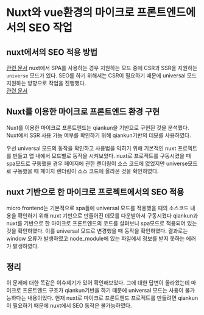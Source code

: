 # Nuxt와 vue환경의 마이크로 프론트엔드에서의 SEO 작업

## nuxt에서의 SEO 적용 방법
[관련 문서](https://nuxtjs.org/docs/2.x/configuration-glossary/configuration-mode)
nuxt에서 SPA를 사용하는 경우 지원하는 모드 중에 CSR과 SSR을 지원하는 `universe` 모드가 있다. SEO를 하기 위해서는 CSR이 필요하기 때문에 universal 모드 지원하는 방향으로 작업을 진행했다.<br>
[관련 문서](https://nuxtjs.org/docs/2.x/configuration-glossary/configuration-mode)

## Nuxt를 이용한 마이크로 프론트엔드 환경 구현
Nuxt를 이용한 마이크로 프론트엔드는 qiankun을 기반으로 구현된 것을 분석했다. Nuxt에서 SSR 사용 가능 여부를 확인하기 위해 qiankun기반의 데모를 사용하였다.


우선 universal 모드의 동작을 확인하고 사용법을 익히기 위해 기본적인 nuxt 프로젝트를 만들고 앱 내에서 모드별로 동작을 시켜보았다.
nuxt로 프로젝트를 구동시켰을 때 spa모드로 구동했을 경우 페이지에 관한 렌더링이 소스 코드에 없었지만 universe모드로 구동했을 때 페이지 렌더링이 소스 코드에 올라온 것을 확인하였다.
## nuxt 기반으로 한 마이크로 프로젝트에서의 SEO 적용
micro frontend는 기본적으로 spa들에 universal 모드를 적용했을 때의 소스코드 내용을 확인하기 위해 nuxt 기반으로 만들어진 데모를 다운받아서 구동시켰다
qiankun과 nuxt를 기반으로 한 마이크로 프론트엔드의 코드를 살펴보니 spa모드로 적용되어 있는 것을 확인하였다.
이를 universal 모드로 변경했을 때 동작을 확인하였다.
결과로는 window 오류가 발생하였고 node_module에 있는 파일에서 정보를 받지 못하는 에러가 발생하였다.
## 정리
이 문제에 대한 똑같은 이슈제기가 있어 확인해보았다.
그에 대한 답변이 올라왔는데 마이크로 프론트엔드 구조가 qiankun기반을 하기 때문에 universal 모드는 사용이 불가능하다는 내용이었다.
현재 nuxt로 마이크로 프론트엔드 프로젝트를 만들려면 qiankun이 필요하기 때문에 nuxt에서 SEO 동작은 불가능하였다.
